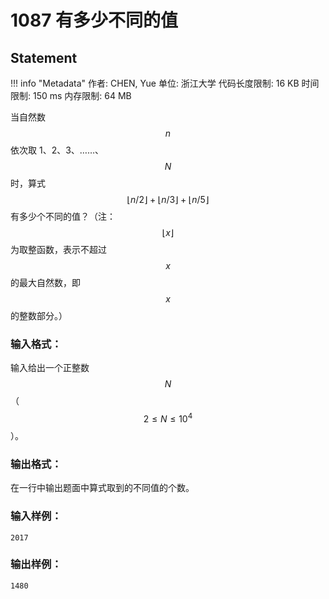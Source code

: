 
# 1087 有多少不同的值

## Statement

!!! info "Metadata"
    作者: CHEN, Yue
    单位: 浙江大学
    代码长度限制: 16 KB
    时间限制: 150 ms
    内存限制: 64 MB

当自然数 $$n$$ 依次取 1、2、3、……、$$N$$ 时，算式 $$\lfloor n/2\rfloor +\lfloor n/3\rfloor +\lfloor n/5\rfloor $$ 有多少个不同的值？（注：$$\lfloor x\rfloor$$ 为取整函数，表示不超过 $$x$$ 的最大自然数，即 $$x$$ 的整数部分。）

### 输入格式：

输入给出一个正整数 $$N$$（$$2 \le N \le 10^4$$）。

### 输出格式：

在一行中输出题面中算式取到的不同值的个数。

### 输入样例：
```plaintext
2017
```

### 输出样例：
```plaintext
1480
```



